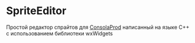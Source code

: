 # SpriteEditor
Простой редактор спрайтов для [ConsolaProd](https://github.com/defini7/Consola-Prod) написанный на языке C++ с использованием библиотеки wxWidgets
